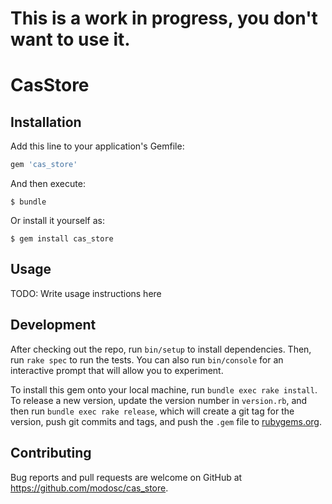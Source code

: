# This is a work in progress, you don't want to use it.

# CasStore

## Installation

Add this line to your application's Gemfile:

```ruby
gem 'cas_store'
```

And then execute:

    $ bundle

Or install it yourself as:

    $ gem install cas_store

## Usage

TODO: Write usage instructions here

## Development

After checking out the repo, run `bin/setup` to install dependencies. Then, run `rake spec` to run the tests. You can also run `bin/console` for an interactive prompt that will allow you to experiment.

To install this gem onto your local machine, run `bundle exec rake install`. To release a new version, update the version number in `version.rb`, and then run `bundle exec rake release`, which will create a git tag for the version, push git commits and tags, and push the `.gem` file to [rubygems.org](https://rubygems.org).

## Contributing

Bug reports and pull requests are welcome on GitHub at https://github.com/modosc/cas_store.

